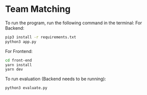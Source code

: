 # Team Matching
To run the program, run the following command in the terminal:
For Backend:
```bash
pip3 install -r requirements.txt
python3 app.py
```

For Frontend:
```bash
cd front-end
yarn install
yarn dev
```

To run evaluation (Backend needs to be running):
```bash
python3 evaluate.py
```
